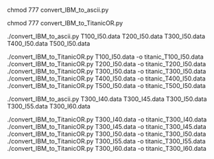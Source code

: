 chmod 777 convert_IBM_to_ascii.py

chmod 777 convert_IBM_to_TitanicOR.py 

./convert_IBM_to_ascii.py T100_I50.data T200_I50.data T300_I50.data T400_I50.data T500_I50.data

./convert_IBM_to_TitanicOR.py T100_I50.data -o titanic_T100_I50.data
./convert_IBM_to_TitanicOR.py T200_I50.data -o titanic_T200_I50.data
./convert_IBM_to_TitanicOR.py T300_I50.data -o titanic_T300_I50.data
./convert_IBM_to_TitanicOR.py T400_I50.data -o titanic_T400_I50.data
./convert_IBM_to_TitanicOR.py T500_I50.data -o titanic_T500_I50.data


./convert_IBM_to_ascii.py T300_I40.data T300_I45.data T300_I50.data T300_I55.data T300_I60.data

./convert_IBM_to_TitanicOR.py T300_I40.data -o titanic_T300_I40.data
./convert_IBM_to_TitanicOR.py T300_I45.data -o titanic_T300_I45.data
./convert_IBM_to_TitanicOR.py T300_I50.data -o titanic_T300_I50.data
./convert_IBM_to_TitanicOR.py T300_I55.data -o titanic_T300_I55.data
./convert_IBM_to_TitanicOR.py T300_I60.data -o titanic_T300_I60.data
